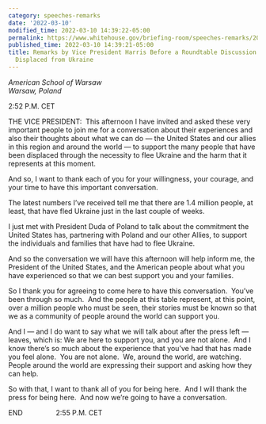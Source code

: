 ```yaml
---
category: speeches-remarks
date: '2022-03-10'
modified_time: 2022-03-10 14:39:22-05:00
permalink: https://www.whitehouse.gov/briefing-room/speeches-remarks/2022/03/10/remarks-by-vice-president-harris-before-a-roundtable-discussion-with-people-displaced-from-ukraine/
published_time: 2022-03-10 14:39:21-05:00
title: Remarks by Vice President Harris Before a Roundtable Discussion with People
  Displaced from Ukraine
---
```

 
*American School of Warsaw  
Warsaw, Poland*

2:52 P.M. CET  
  
THE VICE PRESIDENT:  This afternoon I have invited and asked these very
important people to join me for a conversation about their experiences
and also their thoughts about what we can do — the United States and our
allies in this region and around the world — to support the many people
that have been displaced through the necessity to flee Ukraine and the
harm that it represents at this moment.   
  
And so, I want to thank each of you for your willingness, your courage,
and your time to have this important conversation.   
  
The latest numbers I’ve received tell me that there are 1.4 million
people, at least, that have fled Ukraine just in the last couple of
weeks.  
  
I just met with President Duda of Poland to talk about the commitment
the United States has, partnering with Poland and our other Allies, to
support the individuals and families that have had to flee Ukraine.   
  
And so the conversation we will have this afternoon will help inform me,
the President of the United States, and the American people about what
you have experienced so that we can best support you and your
families.   
  
So I thank you for agreeing to come here to have this conversation. 
You’ve been through so much.  And the people at this table represent, at
this point, over a million people who must be seen, their stories must
be known so that we as a community of people around the world can
support you.   
  
And I — and I do want to say what we will talk about after the press
left — leaves, which is: We are here to support you, and you are not
alone.  And I know there’s so much about the experience that you’ve had
that has made you feel alone.  You are not alone.  We, around the world,
are watching.  People around the world are expressing their support and
asking how they can help.   
  
So with that, I want to thank all of you for being here.  And I will
thank the press for being here.  And now we’re going to have a
conversation.  
  
END                 2:55 P.M. CET  
